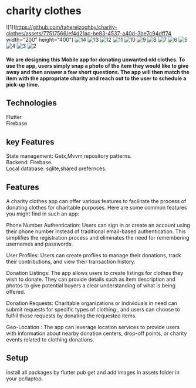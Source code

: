 

# charity clothes
![1](https://github.com/taherelzoghby/charity-clothes/assets/77517566/ef4d21ac-be83-4537-a40d-3be7c94dff74 width="200" height="400")
![14](https://github.com/taherelzoghby/charity-clothes/assets/77517566/194739cb-1f88-4607-9272-f1e899ca7546)
![13](https://github.com/taherelzoghby/charity-clothes/assets/77517566/550b83bf-a944-453e-b058-595570cee5f9)
![12](https://github.com/taherelzoghby/charity-clothes/assets/77517566/529659ef-1dc8-4ef5-aef4-8c22dd90635c)
![11](https://github.com/taherelzoghby/charity-clothes/assets/77517566/b0bcfe3c-4297-47c4-8f15-c65c502ca1fd)
![10](https://github.com/taherelzoghby/charity-clothes/assets/77517566/449e5c5b-97d2-4279-af51-fb546048ae53)
![9](https://github.com/taherelzoghby/charity-clothes/assets/77517566/f89338a1-c4bb-4909-95ef-1f9f99cc7c09)
![8](https://github.com/taherelzoghby/charity-clothes/assets/77517566/f10157e9-03ef-4775-b143-1e91809abf27)
![7](https://github.com/taherelzoghby/charity-clothes/assets/77517566/9a797b89-a5f4-4f23-b979-a4729fac47ca)
![6](https://github.com/taherelzoghby/charity-clothes/assets/77517566/296202e1-3eac-42f9-a473-b23144972163)
![5](https://github.com/taherelzoghby/charity-clothes/assets/77517566/861ac814-8129-477b-b852-4c2e28a13f32)
![4](https://github.com/taherelzoghby/charity-clothes/assets/77517566/e0862704-cc59-4b60-a06c-3b51ab08252b)
![3](https://github.com/taherelzoghby/charity-clothes/assets/77517566/db18e790-0b1e-4a81-bad6-6a6dd30c47f3)
![2](https://github.com/taherelzoghby/charity-clothes/assets/77517566/b836c5a3-280a-4c23-be0d-4f3c8ccbf065)



#### We are designing this Mobile app for donating unwanted old clothes. To use the app, users simply snap a photo of the item they would like to give away and then answer a few short questions. The app will then match the item with the appropriate charity and reach out to the user to schedule a pick-up time.

## Technologies
Flutter<br>
Firebase<br>
## key Features
State management: Getx,Mvvm,repository patterns.<br>
Backend: Firebase.<br>
Local database: sqlite,shared prefernces.<br> 

## Features
A charity clothes app can offer various features to facilitate the process of donating clothes for charitable purposes. Here are some common features you might find in such an app:

Phone Number Authentication: Users can sign in or create an account using their phone number instead of traditional email-based authentication. This simplifies the registration process and eliminates the need for remembering usernames and passwords.

User Profiles: Users can create profiles to manage their donations, track their contributions, and view their transaction history.

Donation Listings: The app allows users to create listings for clothes they wish to donate. They can provide details such as item description and photos to give potential buyers a clear understanding of what is being offered.

Donation Requests: Charitable organizations or individuals in need can submit requests for specific types of clothing , and users can choose to fulfill those requests by donating the requested items.

Geo-Location : The app can leverage location services to provide users with information about nearby donation centers, drop-off points, or charity events related to clothing donations.

## Setup
install all packages by flutter pub get and add images in assets folder in your pc/laptop.
